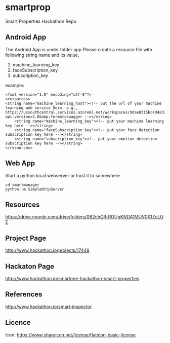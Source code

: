 # smartprop
Smart Properties Hackathon Repo

## Android App
The Android App is under folder app
Please create a resource file with following string name and its value,
1. machine_learning_key
2. faceSubscription_key
3. subscription_key

example:

    <?xml version="1.0" encoding="utf-8"?>
    <resources>
	<string name="machine_learning_host"><!-- put the url of your machine learning web service here, e.g., https://ussouthcentral.services.azureml.net/workspaces/9dae8315bc4d4a3a9e92f498df9af737/services/8d6447734fdb4dbfa89b966120597cca/execute?api-version=2.0&amp;format=swagger --></string>
        <string name="machine_learning_key"><!-- put your machine learning key here --></string>
        <string name="faceSubscription_key"><!-- put your face detection subscription key here --></string>
        <string name="subscription_key"><!-- put your emotion detection subscription key here --></string>
    </resources>

## Web App
Start a python local webserver or host it to somewhere

    cd smartmanager
    python -m SimpleHttpServer

## Resources
https://drive.google.com/drive/folders/0B2chQRrROUgKNDA1MUV0X1ZoLUE

## Project Page
http://www.hackathon.io/projects/17448

## Hackaton Page
http://www.hackathon.io/smartone-hackathon-smart-properties

## References
http://www.hackathon.io/smart-inspector

## Licence
Icon: https://www.shareicon.net/license/flaticon-basic-license
